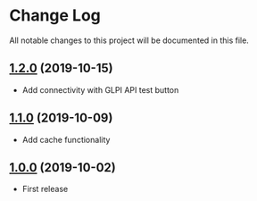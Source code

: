 # Change Log

All notable changes to this project will be documented in this file.

## [1.2.0](https://github.com/airbus-cyber/graylog-plugin-glpi/tree/1.1.0) (2019-10-15)

* Add connectivity with GLPI API test button

## [1.1.0](https://github.com/airbus-cyber/graylog-plugin-glpi/tree/1.1.0) (2019-10-09)

* Add cache functionality

## [1.0.0](https://github.com/airbus-cyber/graylog-plugin-glpi/tree/1.0.0) (2019-10-02)

* First release
